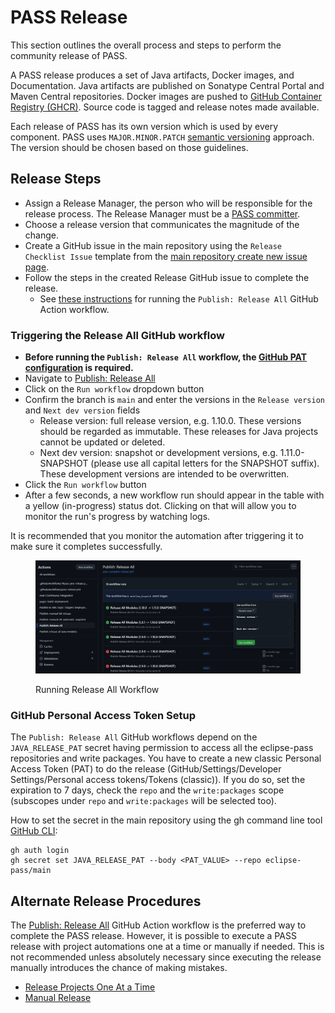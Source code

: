 # PASS Release

This section outlines the overall process and steps to perform the community release of PASS.

A PASS release produces a set of Java artifacts, Docker images, and Documentation. Java artifacts are published on Sonatype Central Portal and Maven Central repositories. Docker images are pushed to [GitHub Container Registry (GHCR)](https://docs.github.com/en/packages/working-with-a-github-packages-registry/working-with-the-container-registry). Source code is tagged and release notes made available.

Each release of PASS has its own version which is used by every component. PASS uses `MAJOR.MINOR.PATCH` [semantic versioning](https://semver.org/) approach. The version should be chosen based on those guidelines.

## Release Steps

* Assign a Release Manager, the person who will be responsible for the release process. The Release Manager must be a [PASS committer](https://www.eclipse.org/projects/handbook/#roles-cm).
* Choose a release version that communicates the magnitude of the change.
* Create a GitHub issue in the main repository using the `Release Checklist Issue` template from the [main repository create new issue page](https://github.com/eclipse-pass/main/issues/new/choose).
* Follow the steps in the created Release GitHub issue to complete the release.
  * See [these instructions](#triggering-the-release-all-github-workflow) for running the `Publish: Release All` GitHub Action workflow.

### Triggering the Release All GitHub workflow

* **Before running the `Publish: Release All` workflow, the [GitHub PAT configuration](#github-personal-access-token-setup) is required.**
* Navigate to [Publish: Release All](https://github.com/eclipse-pass/main/actions/workflows/pass-complete-release.yml)
* Click on the `Run workflow` dropdown button
* Confirm the branch is `main` and enter the versions in the `Release version` and `Next dev version` fields
    * Release version: full release version, e.g. 1.10.0. These versions should be regarded as immutable. These releases for Java projects cannot be updated or deleted.
    * Next dev version: snapshot or development versions, e.g. 1.11.0-SNAPSHOT (please use all capital letters for the SNAPSHOT suffix). These development versions are intended to be overwritten.
* Click the `Run workflow` button
* After a few seconds, a new workflow run should appear in the table with a yellow (in-progress) status dot. Clicking on that will allow you to monitor the run's progress by watching logs.

It is recommended that you monitor the automation after triggering it to make sure it completes successfully.

<figure><img src="../../.gitbook/assets/main-release-page.png" alt="Running Release All Workflow"><figcaption><p>Running Release All Workflow</p></figcaption></figure>

### GitHub Personal Access Token Setup

The `Publish: Release All` GitHub workflows depend on the `JAVA_RELEASE_PAT` secret having permission to access all the eclipse-pass repositories and write packages.
You have to create a new classic Personal Access Token (PAT) to do the release (GitHub/Settings/Developer Settings/Personal access tokens/Tokens (classic)).
If you do so, set the expiration to 7 days, check the `repo` and the `write:packages` scope (subscopes under `repo`
and `write:packages` will be selected too).

How to set the secret in the main repository using the gh command line tool [GitHub CLI](https://cli.github.com/):
```
gh auth login
gh secret set JAVA_RELEASE_PAT --body <PAT_VALUE> --repo eclipse-pass/main
```

## Alternate Release Procedures

The [Publish: Release All](https://github.com/eclipse-pass/main/actions/workflows/pass-complete-release.yml) GitHub Action workflow is the preferred way to complete the PASS release. 
However, it is possible to execute a PASS release with project automations one at a time or manually if needed. This is not recommended unless absolutely necessary since executing the
release manually introduces the chance of making mistakes.

* [Release Projects One At a Time](release-steps-project-one-at-a-time.md)
* [Manual Release](release-steps-manual.md)

